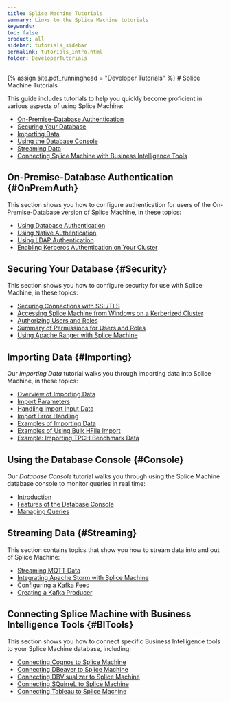 ```yaml
---
title: Splice Machine Tutorials
summary: Links to the Splice Machine tutorials
keywords:
toc: false
product: all
sidebar: tutorials_sidebar
permalink: tutorials_intro.html
folder: DeveloperTutorials
---
```

<section>
<div class="TopicContent" data-swiftype-index="true" markdown="1">
{% assign site.pdf_runninghead = "Developer Tutorials" %}
# Splice Machine Tutorials

This guide includes tutorials to help you quickly become proficient in
various aspects of using Splice Machine:

* [On-Premise-Database Authentication](#OnPremAuth)
* [Securing Your Database](#Security)
* [Importing Data](#Importing)
* [Using the Database Console](#Console)
* [Streaming Data](#Streaming)
* [Connecting Splice Machine with Business Intelligence Tools](#BITools)

## On-Premise-Database Authentication {#OnPremAuth}
This section shows you how to configure authentication for users of the On-Premise-Database version of Splice Machine, in these topics:

* [Using Database Authentication](tutorials_security_authentication.html)
* [Using Native Authentication](tutorials_security_usingnative.html)
* [Using LDAP Authentication](tutorials_security_usingldap.html)
* [Enabling Kerberos Authentication on Your Cluster](tutorials_security_usingkerberos.html)

## Securing Your Database {#Security}
This section shows you how to configure security for use with Splice Machine, in these topics:

* [Securing Connections with SSL/TLS](tutorials_security_ssltls.html)
* [Accessing Splice Machine from Windows on a Kerberized Cluster](tutorials_security_kerberoswin.html)
* [Authorizing Users and Roles](tutorials_security_authorization.html)
* [Summary of Permissions for Users and Roles](tutorials_security_permissions.html)
* [Using Apache Ranger with Splice Machine](tutorials_security_usingranger.html)

## Importing Data {#Importing}
Our *Importing Data* tutorial walks you through importing data into Splice Machine, in these topics:

* [Overview of Importing Data](tutorials_ingest_importoverview.html)
* [Import Parameters](tutorials_ingest_importparams.html)
* [Handling Import Input Data](tutorials_ingest_importinput.html)
* [Import Error Handling](tutorials_ingest_importerrors.html)
* [Examples of Importing Data](tutorials_ingest_importexamples1.html)
* [Examples of Using Bulk HFile Import](tutorials_ingest_importexampleshfile.html)
* [Example: Importing TPCH Benchmark Data](tutorials_ingest_importexamplestpch.html)

## Using the Database Console {#Console}
Our *Database Console* tutorial walks you through using the Splice Machine database console to monitor queries in real time:

* [Introduction](tutorials_dbconsole_intro.html)
* [Features of the Database Console](tutorials_dbconsole_features.html)
* [Managing Queries](tutorials_dbconsole_queries.html)

## Streaming Data {#Streaming}
This section contains topics that show you how to stream data into and out of Splice Machine:

* [Streaming MQTT Data](tutorials_ingest_mqttSpark.html)
* [Integrating Apache Storm with Splice Machine](tutorials_ingest_storm.html)
* [Configuring a Kafka Feed](tutorials_ingest_kafkafeed.html)
* [Creating a Kafka Producer](tutorials_ingest_kafkaproducer.html)

## Connecting Splice Machine with Business Intelligence Tools {#BITools}
This section shows you how to connect specific Business Intelligence tools to your Splice Machine database, including:

* [Connecting Cognos to Splice Machine](tutorials_connect_cognos.html)
* [Connecting DBeaver to Splice Machine](tutorials_connect_dbeaver.html)
* [Connecting DBVisualizer to Splice Machine](tutorials_connect_dbvisualizer.html)
* [Connecting SQuirreL to Splice Machine](tutorials_connect_squirrel.html)
* [Connecting Tableau to Splice Machine](tutorials_connect_tableau.html)

</div>
</section>
